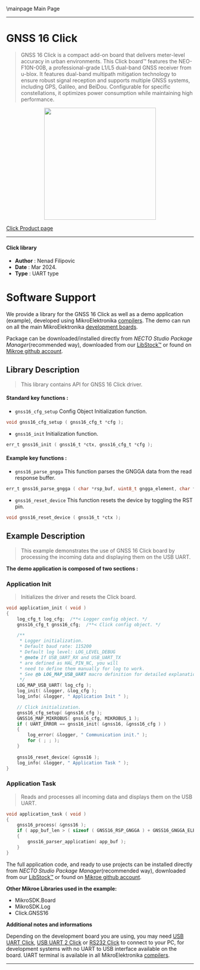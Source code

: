 \mainpage Main Page

---
# GNSS 16 Click

> GNSS 16 Click is a compact add-on board that delivers meter-level accuracy in urban environments. This Click board™ features the NEO-F10N-00B, a professional-grade L1/L5 dual-band GNSS receiver from u-blox. It features dual-band multipath mitigation technology to ensure robust signal reception and supports multiple GNSS systems, including GPS, Galileo, and BeiDou. Configurable for specific constellations, it optimizes power consumption while maintaining high performance.

<p align="center">
  <img src="https://download.mikroe.com/images/click_for_ide/gnss16_click.png" height=300px>
</p>

[Click Product page](https://www.mikroe.com/gnss-16-click)

---


#### Click library

- **Author**        : Nenad Filipovic
- **Date**          : Mar 2024.
- **Type**          : UART type


# Software Support

We provide a library for the GNSS 16 Click
as well as a demo application (example), developed using MikroElektronika
[compilers](https://www.mikroe.com/necto-studio).
The demo can run on all the main MikroElektronika [development boards](https://www.mikroe.com/development-boards).

Package can be downloaded/installed directly from *NECTO Studio Package Manager*(recommended way), downloaded from our [LibStock&trade;](https://libstock.mikroe.com) or found on [Mikroe github account](https://github.com/MikroElektronika/mikrosdk_click_v2/tree/master/clicks).

## Library Description

> This library contains API for GNSS 16 Click driver.

#### Standard key functions :

- `gnss16_cfg_setup` Config Object Initialization function.
```c
void gnss16_cfg_setup ( gnss16_cfg_t *cfg );
```

- `gnss16_init` Initialization function.
```c
err_t gnss16_init ( gnss16_t *ctx, gnss16_cfg_t *cfg );
```

#### Example key functions :

- `gnss16_parse_gngga` This function parses the GNGGA data from the read response buffer.
```c
err_t gnss16_parse_gngga ( char *rsp_buf, uint8_t gngga_element, char *element_data );
```

- `gnss16_reset_device` This function resets the device by toggling the RST pin.
```c
void gnss16_reset_device ( gnss16_t *ctx );
```

## Example Description

> This example demonstrates the use of GNSS 16 Click board by processing
> the incoming data and displaying them on the USB UART.

**The demo application is composed of two sections :**

### Application Init

> Initializes the driver and resets the Click board.

```c
void application_init ( void ) 
{
    log_cfg_t log_cfg;  /**< Logger config object. */
    gnss16_cfg_t gnss16_cfg;  /**< Click config object. */

    /** 
     * Logger initialization.
     * Default baud rate: 115200
     * Default log level: LOG_LEVEL_DEBUG
     * @note If USB_UART_RX and USB_UART_TX 
     * are defined as HAL_PIN_NC, you will 
     * need to define them manually for log to work. 
     * See @b LOG_MAP_USB_UART macro definition for detailed explanation.
     */
    LOG_MAP_USB_UART( log_cfg );
    log_init( &logger, &log_cfg );
    log_info( &logger, " Application Init " );

    // Click initialization.
    gnss16_cfg_setup( &gnss16_cfg );
    GNSS16_MAP_MIKROBUS( gnss16_cfg, MIKROBUS_1 );
    if ( UART_ERROR == gnss16_init( &gnss16, &gnss16_cfg ) ) 
    {
        log_error( &logger, " Communication init." );
        for ( ; ; );
    }
    
    gnss16_reset_device( &gnss16 );
    log_info( &logger, " Application Task " );
}
```

### Application Task

> Reads and processes all incoming data and displays them on the USB UART.

```c
void application_task ( void ) 
{
    gnss16_process( &gnss16 );
    if ( app_buf_len > ( sizeof ( GNSS16_RSP_GNGGA ) + GNSS16_GNGGA_ELEMENT_SIZE ) ) 
    {
        gnss16_parser_application( app_buf );
    }
}
```

The full application code, and ready to use projects can be installed directly from *NECTO Studio Package Manager*(recommended way), downloaded from our [LibStock&trade;](https://libstock.mikroe.com) or found on [Mikroe github account](https://github.com/MikroElektronika/mikrosdk_click_v2/tree/master/clicks).

**Other Mikroe Libraries used in the example:**

- MikroSDK.Board
- MikroSDK.Log
- Click.GNSS16

**Additional notes and informations**

Depending on the development board you are using, you may need
[USB UART Click](https://www.mikroe.com/usb-uart-click),
[USB UART 2 Click](https://www.mikroe.com/usb-uart-2-click) or
[RS232 Click](https://www.mikroe.com/rs232-click) to connect to your PC, for
development systems with no UART to USB interface available on the board. UART
terminal is available in all MikroElektronika
[compilers](https://shop.mikroe.com/compilers).

---
